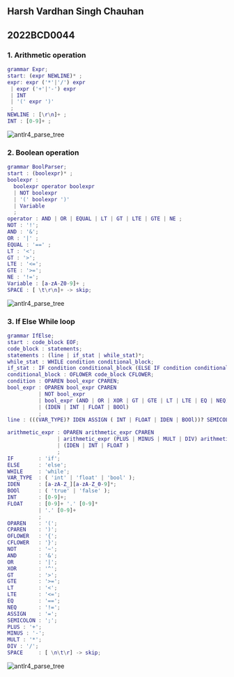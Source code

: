 ## Harsh Vardhan Singh Chauhan
## 2022BCD0044

### 1. Arithmetic operation
```g
grammar Expr;
start: (expr NEWLINE)* ;
expr: expr ('*'|'/') expr
 | expr ('+'|'-') expr
 | INT
 | '(' expr ')'
 ;
NEWLINE : [\r\n]+ ;
INT : [0-9]+ ;
```
![antlr4_parse_tree](https://github.com/Harshtherocking/Compiler-Design-ICS-223/assets/65885345/43c0f6ca-86a8-4391-a1f4-3c3446877b51)

### 2. Boolean operation
```g
grammar BoolParser;
start : (boolexpr)* ;
boolexpr :
  boolexpr operator boolexpr
  | NOT boolexpr
  | '(' boolexpr ')' 
  | Variable
  ;
operator : AND | OR | EQUAL | LT | GT | LTE | GTE | NE ; 
NOT : '!';
AND : '&';
OR : '|' ;
EQUAL : '==' ;
LT : '<';
GT : '>';
LTE : '<=';
GTE : '>=';
NE : '!=';
Variable : [a-zA-Z0-9]+ ; 
SPACE : [ \t\r\n]+ -> skip;
```
![antlr4_parse_tree](https://github.com/Harshtherocking/Compiler-Design-ICS-223/assets/65885345/eb529268-7d56-492c-b872-a4ae4dfab10f)

### 3. If Else While loop 
```g
grammar IfElse;
start : code_block EOF;
code_block : statements;
statements : (line | if_stat | while_stat)*;
while_stat : WHILE condition conditional_block;
if_stat : IF condition conditional_block (ELSE IF condition conditional_block )* (ELSE conditional_block)?;
conditional_block : OFLOWER code_block CFLOWER;
condition : OPAREN bool_expr CPAREN;
bool_expr : OPAREN bool_expr CPAREN
          | NOT bool_expr
          | bool_expr (AND | OR | XOR | GT | GTE | LT | LTE | EQ | NEQ) bool_expr
          | (IDEN | INT | FLOAT | BOOl)
          ;
line : (((VAR_TYPE)? IDEN ASSIGN ( INT | FLOAT | IDEN | BOOl))? SEMICOLON)+;

arithmetic_expr : OPAREN arithmetic_expr CPAREN
                | arithmetic_expr (PLUS | MINUS | MULT | DIV) arithmetic_expr
                | (IDEN | INT | FLOAT )
                ;
IF        : 'if';
ELSE      : 'else';
WHILE     : 'while';
VAR_TYPE  : ( 'int' | 'float' | 'bool' );
IDEN      : [a-zA-Z_][a-zA-Z_0-9]*;
BOOl      : ( 'true' | 'false' );
INT       : [0-9]+;
FLOAT     : [0-9]+ '.' [0-9]*
          | '.' [0-9]+
          ;
OPAREN    : '(';
CPAREN    : ')';
OFLOWER   : '{';
CFLOWER   : '}';
NOT       : '~';
AND       : '&';
OR        : '|';
XOR       : '^';
GT        : '>';
GTE       : '>=';
LT        : '<';
LTE       : '<=';
EQ        : '==';
NEQ       : '!=';
ASSIGN    : '=';
SEMICOLON : ';';
PLUS : '+';
MINUS : '-';
MULT : '*';
DIV : '/';
SPACE     : [ \n\t\r] -> skip;
```
![antlr4_parse_tree](https://github.com/Harshtherocking/Compiler-Design-ICS-223/assets/65885345/f3376efe-9157-4ff2-986a-ca174d8c7105)
